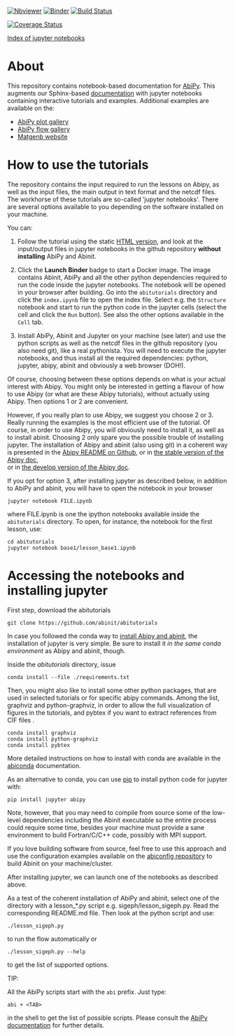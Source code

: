 [![Nbviewer](https://img.shields.io/badge/render-nbviewer-orange.svg)](https://nbviewer.jupyter.org/github/abinit/abitutorials/blob/master/abitutorials/index.ipynb)
[![Binder](https://mybinder.org/badge.svg)](https://mybinder.org/v2/gh/abinit/abitutorials/master)
[![Build Status](https://travis-ci.org/abinit/abitutorials.svg?branch=master)](https://travis-ci.org/abinit/abitutorials)

[![Coverage Status](https://coveralls.io/repos/github/abinit/abitutorials/badge.svg?branch=master)](https://coveralls.io/github/abinit/abitutorials?branch=master)

[Index of jupyter notebooks](https://nbviewer.jupyter.org/github/abinit/abitutorials/blob/master/abitutorials/index.ipynb)

About
=====

This repository contains notebook-based documentation for [AbiPy](https://github.com/abinit/abipy).
This augments our Sphinx-based [documentation](http://pythonhosted.org/abipy/) with jupyter notebooks 
containing interactive tutorials and examples.
Additional examples are available on the:

* [AbiPy plot gallery](http://abinit.github.io/abipy/gallery/index.html)
* [AbiPy flow gallery](http://abinit.github.io/abipy/flow_gallery/index.html)
* [Matgenb website](https://matgenb.materialsvirtuallab.org/)

How to use the tutorials
========================

The repository contains the input required to run the lessons on Abipy, as well as the input files,
the main output in text format and the netcdf files. The workhorse of these tutorials are so-called 'jupyter notebooks'.
There are several options available to you depending on the software installed on your machine.

You can:

1. Follow the tutorial using the static 
   [HTML version](https://nbviewer.jupyter.org/github/abinit/abitutorials/blob/master/abitutorials/index.ipynb),
   and look at the input/output files in jupyter notebooks in the github repository **without installing** AbiPy and Abinit.

2. Click the **Launch Binder** badge to start a Docker image.
   The image contains Abinit, AbiPy and all the other python dependencies
   required to run the code inside the jupyter notebooks.
   The notebook will be opened in your browser after building.
   Go into the `abitutorials` directory and click the `index.ipynb` file to open the index file.
   Select e.g. the `Structure` notebook and start to run the python code in the jupyter cells
   (select the cell and click the `Run` button). 
   See also the other options available in the `Cell` tab.

3. Install AbiPy, Abinit and Jupyter on your machine (see later) and use the python scripts as well as the netcdf files 
   in the github repository (you also need git), like a real pythonista. You will need to execute the jupyter notebooks, and thus 
   install all the required dependencies: python, jupyter, abipy, abinit  and obviously a web browser (DOH!).

Of course, choosing between these options depends on what is your actual interest with Abipy.
You might only be interested in getting a flavour of how to use Abipy (or what are these Abipy tutorials), without actually using Abipy.
Then options 1 or 2 are convenient.

However, if you really plan to use Abipy, we suggest you choose 2 or 3. Really running the examples is the most efficient use of the tutorial.
Of course, in order to use Abipy, you will obviously need to install it, as well as to install abinit. 
Choosing 2 only spare you the possible trouble of installing jupyter. The installation of Abipy and abinit (also using git) in a coherent way
is presented in the [Abipy README on Github](https://github.com/abinit/abipy), 
or in [the stable version of the Abipy doc](https://pythonhosted.org/abipy/installation.html),  
or in [the develop version of the Abipy doc](https://abinit.github.io/abipy/installation.html). 

If you opt for option 3, after installing jupyter as described below, in addition to AbiPy and abinit, you will have to
open the notebook in your browser 

    jupyter notebook FILE.ipynb

where FILE.ipynb is one the ipython notebooks available inside the `abitutorials` directory. 
To open, for instance, the notebook for the first lesson, use:

    cd abitutorials
    jupyter notebook base1/lesson_base1.ipynb

Accessing the notebooks and installing jupyter
==============================================

First step, download the abitutorials

    git clone https://github.com/abinit/abitutorials

In case you followed the conda way to [install Abipy and abinit](https://github.com/abinit/abipy), 
the installation of jupyter is very simple.
Be sure to install it *in the same conda environment* as Abipy and abinit, though.

Inside the *abitutorials* directory, issue

    conda install --file ./requirements.txt

Then, you might also like to install some other python packages, that are used in selected tutorials or for specific abipy commands.
Among the list, graphviz and python-graphviz, in order to allow the full visualization of figures in the tutorials,
and pybtex if you want to extract references from CIF files .

    conda install graphviz
    conda install python-graphviz 
    conda install pybtex

More detailed instructions on how to install with conda are available
in the [abiconda](https://github.com/abinit/abiconda) documentation.

As an alternative to conda, you can use [pip](https://pip.pypa.io/en/stable/) to install python code for jupyter with:

    pip install jupyter abipy

Note, however, that you may need to compile from source some of the low-level dependencies
including the Abinit executable so the entire process could require some time,
besides your machine must provide a sane environment to build Fortran/C/C++ code, possibly with MPI support.

If you love building software from source, feel free to use this approach and 
use the configuration examples available on the [abiconfig repository](https://github.com/abinit/abiconda)
to build Abinit on your machine/cluster.

After installing jupyter, we can launch one of the notebooks as described above.

As a test of the coherent installation of AbiPy and abinit, select one of the directory with a lesson_*.py script e.g. sigeph/lesson_sigeph.py.
Read the corresponding README.md file. Then look at the python script and use:

    ./lesson_sigeph.py

to run the flow automatically or 

    ./lesson_sigeph.py --help

to get the list of supported options.

TIP:

All the AbiPy scripts start with the `abi` prefix. 
Just type:

    abi + <TAB> 
    
in the shell to get the list of possible scripts.
Please consult the [AbiPy documentation](http://abinit.github.io/abipy/index.html) for further details.
